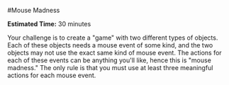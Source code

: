 #Mouse Madness

**Estimated Time:** 30 minutes

Your challenge is to create a "game" with two different types of objects. Each of these objects needs a mouse event of some kind, and the two objects may not use the exact same kind of mouse event. The actions for each of these events can be anything you'll like, hence this is "mouse madness." The only rule is that you must use at least three meaningful actions for each mouse event.
